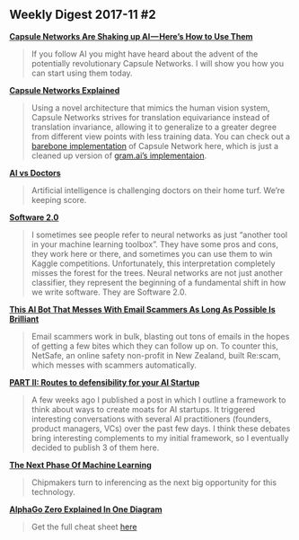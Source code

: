 ## Weekly Digest 2017-11 \#2

**[Capsule Networks Are Shaking up AI — Here’s How to Use Them](https://hackernoon.com/capsule-networks-are-shaking-up-ai-heres-how-to-use-them-c233a0971952)**
> If you follow AI you might have heard about the advent of the potentially revolutionary Capsule Networks. I will show you how you can start using them today.

**[Capsule Networks Explained](https://kndrck.co/posts/capsule_networks_explained/)**
> Using a novel architecture that mimics the human vision system, Capsule Networks strives for translation equivariance instead of translation invariance, allowing it to generalize to a greater degree from different view points with less training data.
> You can check out a [barebone implementation](https://gist.github.com/kendricktan/9a776ec6322abaaf03cc9befd35508d4) of Capsule Network here, which is just a cleaned up version of [gram.ai’s implementaion](https://github.com/gram-ai/capsule-networks).

**[AI vs Doctors](https://www.strategy-business.com/article/Are-We-on-the-Verge-of-a-New-Golden-Age)**
> Artificial intelligence is challenging doctors on their home turf. We’re keeping score.

**[Software 2.0](https://medium.com/@karpathy/software-2-0-a64152b37c35)**
> I sometimes see people refer to neural networks as just “another tool in your machine learning toolbox”. They have some pros and cons, they work here or there, and sometimes you can use them to win Kaggle competitions. Unfortunately, this interpretation completely misses the forest for the trees. Neural networks are not just another classifier, they represent the beginning of a fundamental shift in how we write software. They are Software 2.0.

**[This AI Bot That Messes With Email Scammers As Long As Possible Is Brilliant](http://digg.com/2017/re-scam-ai-scammer)**
> Email scammers work in bulk, blasting out tons of emails in the hopes of getting a few bites which they can follow up on. To counter this, NetSafe, an online safety non-profit in New Zealand, built Re:scam, which messes with scammers automatically.

**[PART II: Routes to defensibility for your AI Startup](https://machinelearnings.co/part-ii-routes-to-defensibility-for-your-ai-startups-acdb141e38ce)**
> A few weeks ago I published a post in which I outline a framework to think about ways to create moats for AI startups. It triggered interesting conversations with several AI practitioners (founders, product managers, VCs) over the past few days. I think these debates bring interesting complements to my initial framework, so I eventually decided to publish 3 of them here.

**[The Next Phase Of Machine Learning](https://semiengineering.com/the-next-phase-of-machine-learning/)**
> Chipmakers turn to inferencing as the next big opportunity for this technology.

**[AlphaGo Zero Explained In One Diagram](https://medium.com/applied-data-science/alphago-zero-explained-in-one-diagram-365f5abf67e0)**
> Get the full cheat sheet [here](https://applied-data.science/blog/alphago-zero-cheat-sheet)
